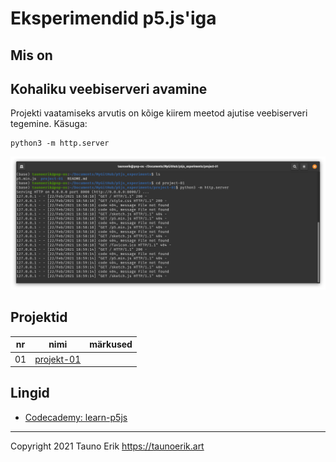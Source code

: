 # Eksperimendid p5.js'iga

## Mis on

## Kohaliku veebiserveri avamine

Projekti vaatamiseks arvutis on kõige kiirem meetod ajutise veebiserveri tegemine. Käsuga:

    python3 -m http.server

![Serveri avamine](./img/open-server.png)

## Projektid

nr | nimi | märkused
---|---|---
01 |[projekt-01](project-01/)|

## Lingid

- [Codecademy: learn-p5js](https://www.codecademy.com/learn/learn-p5js)

___

Copyright 2021 Tauno Erik https://taunoerik.art
